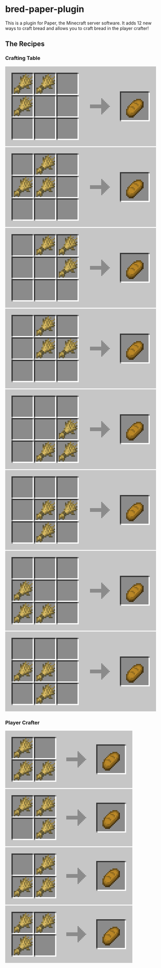 
# bred-paper-plugin

This is a plugin for Paper, the Minecraft server software. It adds 12 new ways to craft bread and allows you to craft bread in the player crafter!

## The Recipes
### Crafting Table
![crafting-grid](https://github.com/MIMJA156/bred-paper-plugin/blob/master/mk_assets/crafting-grid.png)
![crafting-grid (1)](https://github.com/MIMJA156/bred-paper-plugin/blob/master/mk_assets/crafting-grid%20(1).png)
![crafting-grid (2)](https://github.com/MIMJA156/bred-paper-plugin/blob/master/mk_assets/crafting-grid%20(2).png)
![crafting-grid (3)](https://github.com/MIMJA156/bred-paper-plugin/blob/master/mk_assets/crafting-grid%20(3).png)
![crafting-grid (4)](https://github.com/MIMJA156/bred-paper-plugin/blob/master/mk_assets/crafting-grid%20(4).png)
![crafting-grid (5)](https://github.com/MIMJA156/bred-paper-plugin/blob/master/mk_assets/crafting-grid%20(5).png)
![crafting-grid (6)](https://github.com/MIMJA156/bred-paper-plugin/blob/master/mk_assets/crafting-grid%20(6).png)
![crafting-grid (7)](https://github.com/MIMJA156/bred-paper-plugin/blob/master/mk_assets/crafting-grid%20(7).png)

### Player Crafter
![crafting-grid (8)](https://github.com/MIMJA156/bred-paper-plugin/blob/master/mk_assets/crafting-grid%20(8).png)
![crafting-grid (9)](https://github.com/MIMJA156/bred-paper-plugin/blob/master/mk_assets/crafting-grid%20(9).png)
![crafting-grid (10)](https://github.com/MIMJA156/bred-paper-plugin/blob/master/mk_assets/crafting-grid%20(10).png)
![crafting-grid (11)](https://github.com/MIMJA156/bred-paper-plugin/blob/master/mk_assets/crafting-grid%20(11).png)

